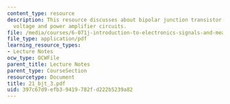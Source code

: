 ```yaml
---
content_type: resource
description: This resource discusses about bipolar junction transistor circuits and
  voltage and power amplifier circuits.
file: /media/courses/6-071j-introduction-to-electronics-signals-and-measurement-spring-2006/397c67d9efb39419782fd222b5239a82_21_bjt_3.pdf
file_type: application/pdf
learning_resource_types:
- Lecture Notes
ocw_type: OCWFile
parent_title: Lecture Notes
parent_type: CourseSection
resourcetype: Document
title: 21_bjt_3.pdf
uid: 397c67d9-efb3-9419-782f-d222b5239a82
---
```

